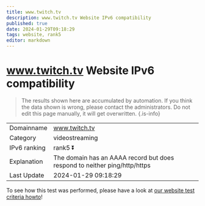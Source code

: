 ```yaml
---
title: www.twitch.tv
description: www.twitch.tv Website IPv6 compatibility
published: true
date: 2024-01-29T09:18:29
tags: website, rank5
editor: markdown
---
```


# www.twitch.tv Website IPv6 compatibility

> The results shown here are accumulated by automation. If you think the data shown is wrong, please contact the administrators. 
> Do not edit this page manually, it will get overwritten.
{.is-info}


|   |   |
| - | - |
| Domainname | www.twitch.tv
| Category | videostreaming |
| IPv6 ranking | rank5 :arrow_double_down: |
| Explanation | The domain has an AAAA record but does respond to neither ping/http/https |
| Last Update | 2024-01-29 09:18:29 |

To see how this test was performed, please have a look at [our website test criteria howto](/howto/testcriteria/website)!

